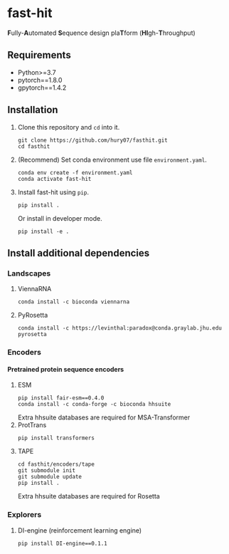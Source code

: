 # fast-hit
**F**ully-**A**utomated **S**equence design pla**T**form (**HI**gh-**T**hroughput)

## Requirements
- Python>=3.7
- pytorch==1.8.0
- gpytorch==1.4.2
## Installation
1. Clone this repository and `cd` into it.
    ```console
    git clone https://github.com/hury07/fasthit.git
    cd fasthit
    ```
2. (Recommend) Set conda environment use file `environment.yaml`.
    ```console
    conda env create -f environment.yaml
    conda activate fast-hit
    ```
3. Install fast-hit using `pip`.
    ```console
    pip install .
    ```
    Or install in developer mode.
    ```console
    pip install -e .
    ```
## Install additional dependencies
### Landscapes
1. ViennaRNA
    ```console
    conda install -c bioconda viennarna
    ```
2. PyRosetta
    ```console
    conda install -c https://levinthal:paradox@conda.graylab.jhu.edu pyrosetta
    ```
### Encoders
#### Pretrained protein sequence encoders
1. ESM
    ```console
    pip install fair-esm==0.4.0
    conda install -c conda-forge -c bioconda hhsuite
    ```
    Extra hhsuite databases are required for MSA-Transformer
2. ProtTrans
    ```console
    pip install transformers
    ```
3. TAPE
    ```console
    cd fasthit/encoders/tape
    git submodule init
    git submodule update
    pip install .
    ```
    Extra hhsuite databases are required for Rosetta
### Explorers
1. DI-engine (reinforcement learning engine)
    ```console
    pip install DI-engine==0.1.1
    ```